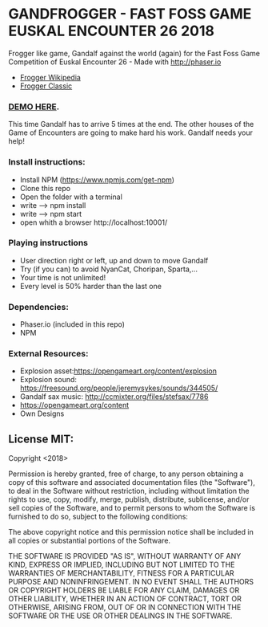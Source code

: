 # GANDFROGGER - FAST FOSS GAME EUSKAL ENCOUNTER 26 2018

Frogger like game, Gandalf against the world (again) for the Fast Foss Game Competition of Euskal Encounter 26 - Made with http://phaser.io

- [Frogger Wikipedia](https://es.wikipedia.org/wiki/Frogger)
- [Frogger Classic](http://froggerclassic.appspot.com/)

### [DEMO HERE](https://ericrisco.com/gandfrogger/).

This time Gandalf has to arrive 5 times at the end. The other houses of the Game of Encounters are going to make hard his work. Gandalf needs your help!

### Install instructions:

- Install NPM (https://www.npmjs.com/get-npm)
- Clone this repo
- Open the folder with a terminal
- write --> npm install
- write --> npm start
- open whith a browser http://localhost:10001/

### Playing instructions

- User direction right or left, up and down to move Gandalf
- Try (if you can) to avoid NyanCat, Choripan, Sparta,...
- Your time is not unlimited!
- Every level is 50% harder than the last one

### Dependencies:

- Phaser.io (included in this repo)
- NPM

### External Resources:

- Explosion asset:https://opengameart.org/content/explosion
- Explosion sound: https://freesound.org/people/jeremysykes/sounds/344505/
- Gandalf sax music: http://ccmixter.org/files/stefsax/7786
- https://opengameart.org/content
- Own Designs

## License MIT:

Copyright <2018> <Eric Risco de la Torre>

Permission is hereby granted, free of charge, to any person obtaining a copy of this software and associated documentation files (the "Software"), to deal in the Software without restriction, including without limitation the rights to use, copy, modify, merge, publish, distribute, sublicense, and/or sell copies of the Software, and to permit persons to whom the Software is furnished to do so, subject to the following conditions:

The above copyright notice and this permission notice shall be included in all copies or substantial portions of the Software.

THE SOFTWARE IS PROVIDED "AS IS", WITHOUT WARRANTY OF ANY KIND, EXPRESS OR IMPLIED, INCLUDING BUT NOT LIMITED TO THE WARRANTIES OF MERCHANTABILITY, FITNESS FOR A PARTICULAR PURPOSE AND NONINFRINGEMENT. IN NO EVENT SHALL THE AUTHORS OR COPYRIGHT HOLDERS BE LIABLE FOR ANY CLAIM, DAMAGES OR OTHER LIABILITY, WHETHER IN AN ACTION OF CONTRACT, TORT OR OTHERWISE, ARISING FROM, OUT OF OR IN CONNECTION WITH THE SOFTWARE OR THE USE OR OTHER DEALINGS IN THE SOFTWARE.